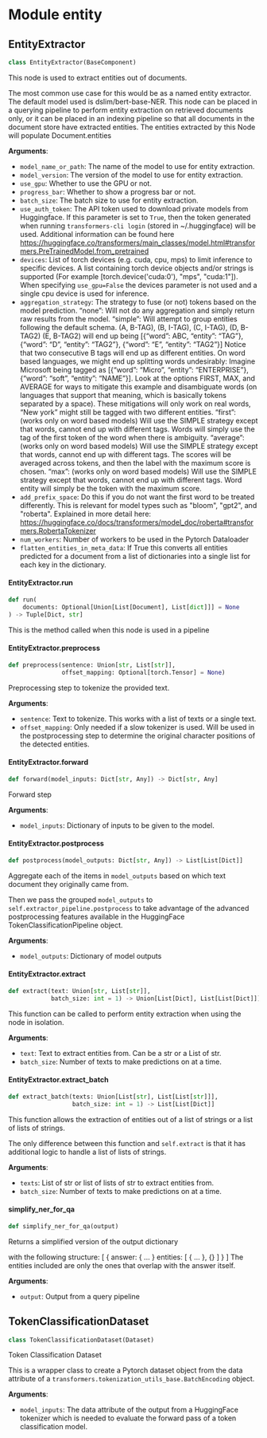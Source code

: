 <a id="entity"></a>

# Module entity

<a id="entity.EntityExtractor"></a>

## EntityExtractor

```python
class EntityExtractor(BaseComponent)
```

This node is used to extract entities out of documents.

The most common use case for this would be as a named entity extractor.
The default model used is dslim/bert-base-NER.
This node can be placed in a querying pipeline to perform entity extraction on retrieved documents only,
or it can be placed in an indexing pipeline so that all documents in the document store have extracted entities.
The entities extracted by this Node will populate Document.entities

**Arguments**:

- `model_name_or_path`: The name of the model to use for entity extraction.
- `model_version`: The version of the model to use for entity extraction.
- `use_gpu`: Whether to use the GPU or not.
- `progress_bar`: Whether to show a progress bar or not.
- `batch_size`: The batch size to use for entity extraction.
- `use_auth_token`: The API token used to download private models from Huggingface.
If this parameter is set to `True`, then the token generated when running
`transformers-cli login` (stored in ~/.huggingface) will be used.
Additional information can be found here
https://huggingface.co/transformers/main_classes/model.html#transformers.PreTrainedModel.from_pretrained
- `devices`: List of torch devices (e.g. cuda, cpu, mps) to limit inference to specific devices.
A list containing torch device objects and/or strings is supported (For example
[torch.device('cuda:0'), "mps", "cuda:1"]). When specifying `use_gpu=False` the devices
parameter is not used and a single cpu device is used for inference.
- `aggregation_strategy`: The strategy to fuse (or not) tokens based on the model prediction.
“none”: Will not do any aggregation and simply return raw results from the model.
“simple”: Will attempt to group entities following the default schema.
          (A, B-TAG), (B, I-TAG), (C, I-TAG), (D, B-TAG2) (E, B-TAG2) will end up being
          [{“word”: ABC, “entity”: “TAG”}, {“word”: “D”, “entity”: “TAG2”}, {“word”: “E”, “entity”: “TAG2”}]
          Notice that two consecutive B tags will end up as different entities.
          On word based languages, we might end up splitting words undesirably: Imagine Microsoft being tagged
          as [{“word”: “Micro”, “entity”: “ENTERPRISE”}, {“word”: “soft”, “entity”: “NAME”}].
          Look at the options FIRST, MAX, and AVERAGE for ways to mitigate this example and disambiguate words
          (on languages that support that meaning, which is basically tokens separated by a space).
          These mitigations will only work on real words, “New york” might still be tagged with two different entities.
“first”: (works only on word based models) Will use the SIMPLE strategy except that words, cannot end up with
         different tags. Words will simply use the tag of the first token of the word when there is ambiguity.
“average”: (works only on word based models) Will use the SIMPLE strategy except that words, cannot end up with
           different tags. The scores will be averaged across tokens, and then the label with the maximum score is chosen.
“max”: (works only on word based models) Will use the SIMPLE strategy except that words, cannot end up with
       different tags. Word entity will simply be the token with the maximum score.
- `add_prefix_space`: Do this if you do not want the first word to be treated differently. This is relevant for
model types such as "bloom", "gpt2", and "roberta".
Explained in more detail here:
https://huggingface.co/docs/transformers/model_doc/roberta#transformers.RobertaTokenizer
- `num_workers`: Number of workers to be used in the Pytorch Dataloader
- `flatten_entities_in_meta_data`: If True this converts all entities predicted for a document from a list of
dictionaries into a single list for each key in the dictionary.

<a id="entity.EntityExtractor.run"></a>

#### EntityExtractor.run

```python
def run(
    documents: Optional[Union[List[Document], List[dict]]] = None
) -> Tuple[Dict, str]
```

This is the method called when this node is used in a pipeline

<a id="entity.EntityExtractor.preprocess"></a>

#### EntityExtractor.preprocess

```python
def preprocess(sentence: Union[str, List[str]],
               offset_mapping: Optional[torch.Tensor] = None)
```

Preprocessing step to tokenize the provided text.

**Arguments**:

- `sentence`: Text to tokenize. This works with a list of texts or a single text.
- `offset_mapping`: Only needed if a slow tokenizer is used. Will be used in the postprocessing step to
determine the original character positions of the detected entities.

<a id="entity.EntityExtractor.forward"></a>

#### EntityExtractor.forward

```python
def forward(model_inputs: Dict[str, Any]) -> Dict[str, Any]
```

Forward step

**Arguments**:

- `model_inputs`: Dictionary of inputs to be given to the model.

<a id="entity.EntityExtractor.postprocess"></a>

#### EntityExtractor.postprocess

```python
def postprocess(model_outputs: Dict[str, Any]) -> List[List[Dict]]
```

Aggregate each of the items in `model_outputs` based on which text document they originally came from.

Then we pass the grouped `model_outputs` to `self.extractor_pipeline.postprocess` to take advantage of the
advanced postprocessing features available in the HuggingFace TokenClassificationPipeline object.

**Arguments**:

- `model_outputs`: Dictionary of model outputs

<a id="entity.EntityExtractor.extract"></a>

#### EntityExtractor.extract

```python
def extract(text: Union[str, List[str]],
            batch_size: int = 1) -> Union[List[Dict], List[List[Dict]]]
```

This function can be called to perform entity extraction when using the node in isolation.

**Arguments**:

- `text`: Text to extract entities from. Can be a str or a List of str.
- `batch_size`: Number of texts to make predictions on at a time.

<a id="entity.EntityExtractor.extract_batch"></a>

#### EntityExtractor.extract\_batch

```python
def extract_batch(texts: Union[List[str], List[List[str]]],
                  batch_size: int = 1) -> List[List[Dict]]
```

This function allows the extraction of entities out of a list of strings or a list of lists of strings.

The only difference between this function and `self.extract` is that it has additional logic to handle a
list of lists of strings.

**Arguments**:

- `texts`: List of str or list of lists of str to extract entities from.
- `batch_size`: Number of texts to make predictions on at a time.

<a id="entity.simplify_ner_for_qa"></a>

#### simplify\_ner\_for\_qa

```python
def simplify_ner_for_qa(output)
```

Returns a simplified version of the output dictionary

with the following structure:
[
    {
        answer: { ... }
        entities: [ { ... }, {} ]
    }
]
The entities included are only the ones that overlap with
the answer itself.

**Arguments**:

- `output`: Output from a query pipeline

<a id="entity.TokenClassificationDataset"></a>

## TokenClassificationDataset

```python
class TokenClassificationDataset(Dataset)
```

Token Classification Dataset

This is a wrapper class to create a Pytorch dataset object from the data attribute of a
`transformers.tokenization_utils_base.BatchEncoding` object.

**Arguments**:

- `model_inputs`: The data attribute of the output from a HuggingFace tokenizer which is needed to evaluate the
forward pass of a token classification model.

